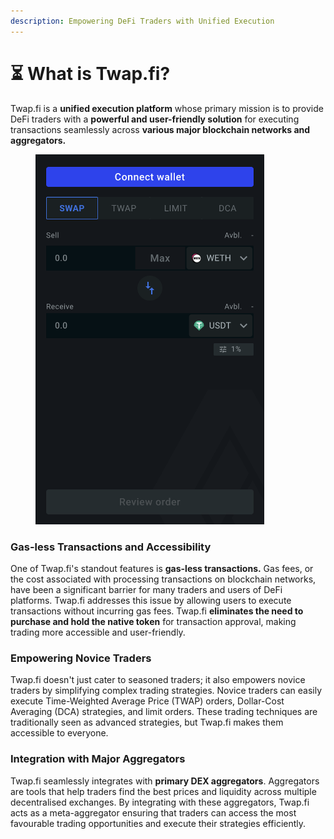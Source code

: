 ```yaml
---
description: Empowering DeFi Traders with Unified Execution
---
```


# ⏳ What is Twap.fi?

Twap.fi is a **unified execution platform** whose primary mission is to provide DeFi traders with a **powerful and user-friendly solution** for executing transactions seamlessly across **various major blockchain networks and aggregators.**&#x20;

<figure><img src="../.gitbook/assets/image (9).png" alt="" width="366"><figcaption></figcaption></figure>

### Gas-less Transactions and Accessibility

One of Twap.fi's standout features is **gas-less transactions.** Gas fees, or the cost associated with processing transactions on blockchain networks, have been a significant barrier for many traders and users of DeFi platforms. Twap.fi addresses this issue by allowing users to execute transactions without incurring gas fees. Twap.fi **eliminates the need to purchase and hold the native token** for transaction approval, making trading more accessible and user-friendly.

### Empowering Novice Traders

Twap.fi doesn't just cater to seasoned traders; it also empowers novice traders by simplifying complex trading strategies. Novice traders can easily execute Time-Weighted Average Price (TWAP) orders, Dollar-Cost Averaging (DCA) strategies, and limit orders. These trading techniques are traditionally seen as advanced strategies, but Twap.fi makes them accessible to everyone.

### Integration with Major Aggregators

Twap.fi seamlessly integrates with **primary DEX aggregators**. Aggregators are tools that help traders find the best prices and liquidity across multiple decentralised exchanges. By integrating with these aggregators, Twap.fi acts as a meta-aggregator ensuring that traders can access the most favourable trading opportunities and execute their strategies efficiently.
